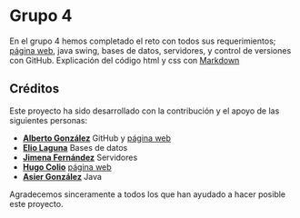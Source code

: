 # Grupo 4

En el grupo 4 hemos completado el reto con todos sus requerimientos; [página web](https://albertogfez.github.io/WEBSITE-ALBERTO/), java swing, bases de datos, servidores, y control de versiones con GitHub.
Explicación del código html y css con [Markdown](https://github.com/AlbertoGfeZ/GRUPO-4-RETO/blob/Markdown/MARKDOWN.md)




## Créditos

Este proyecto ha sido desarrollado con la contribución y el apoyo de las siguientes personas:

* **[Alberto González](https://github.com/AlbertoGfeZ)** GitHub y [página web](https://albertogfez.github.io/WEBSITE-ALBERTO/)
* **[Elio Laguna](https://github.com/BAI-1h3)** Bases de datos
* **[Jimena Fernández](https://github.com/jimenafdezz)** Servidores
* **[Hugo Colio](https://github.com/hugo-colio)** [página web](https://albertogfez.github.io/WEBSITE-ALBERTO/)
* **[Asier González](https://github.com/asiglez)** Java

Agradecemos sinceramente a todos los que han ayudado a hacer posible este proyecto.
